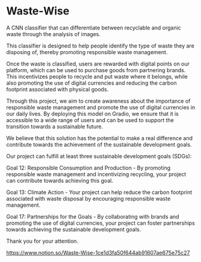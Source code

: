 # Waste-Wise
A CNN classifier that can differentiate between recyclable and organic waste through the analysis of images.

This classifier is designed to help people identify the type of waste they are disposing of, thereby promoting responsible waste management. 


Once the waste is classified, users are rewarded with digital points on our platform, which can be used to purchase goods from partnering brands. This incentivizes people to recycle and put waste where it belongs, while also promoting the use of digital currencies and reducing the carbon footprint associated with physical goods.

Through this project, we aim to create awareness about the importance of responsible waste management and promote the use of digital currencies in our daily lives. By deploying this model on Gradio, we ensure that it is accessible to a wide range of users and can be used to support the transition towards a sustainable future.

We believe that this solution has the potential to make a real difference and contribute towards the achievement of the sustainable development goals. 

Our project can fulfill at least three sustainable development goals (SDGs):

Goal 12: Responsible Consumption and Production - By promoting responsible waste management and incentivizing recycling, your project can contribute towards achieving this goal.


Goal 13: Climate Action - Your project can help reduce the carbon footprint associated with waste disposal by encouraging responsible waste management.



Goal 17: Partnerships for the Goals - By collaborating with brands and promoting the use of digital currencies, your project can foster partnerships towards achieving the sustainable development goals.


Thank you for your attention.



https://www.notion.so/Waste-Wise-1ce1d3fa50f644ab91607ae675e75c27
